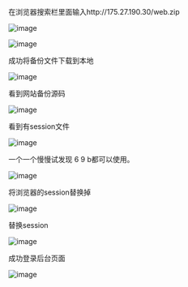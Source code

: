 在浏览器搜索栏里面输入http://175.27.190.30/web.zip

![image](https://github.com/juraorab/cve/assets/93175727/1e949220-45f3-4050-9b39-c3cea438e5ec)



![image](https://github.com/juraorab/cve/assets/93175727/7e37e538-e0d3-424e-bab8-b0069f61decf)


成功将备份文件下载到本地

![image](https://github.com/juraorab/cve/assets/93175727/68db5957-ff28-43c0-81ab-8853a2365f1f)


看到网站备份源码

![image](https://github.com/juraorab/cve/assets/93175727/c32b7b9a-a7eb-47ce-b4af-f342a70f6148)


看到有session文件

![image](https://github.com/juraorab/cve/assets/93175727/f9d2d29f-3446-44d8-ad83-7d8931990920)


一个一个慢慢试发现 6 9 b都可以使用。

![image](https://github.com/juraorab/cve/assets/93175727/f897c88e-acc0-4339-b775-49ef1c6cb42c)




将浏览器的session替换掉

![image](https://github.com/juraorab/cve/assets/93175727/8a9367e7-eae8-444d-a17d-64fa67ecc221)


替换session

![image](https://github.com/juraorab/cve/assets/93175727/b1fe6472-a99d-4045-859f-71305a2046ea)


成功登录后台页面

![image](https://github.com/juraorab/cve/assets/93175727/0ed1c8ef-0972-4f08-9190-b72d4a5f5073)

